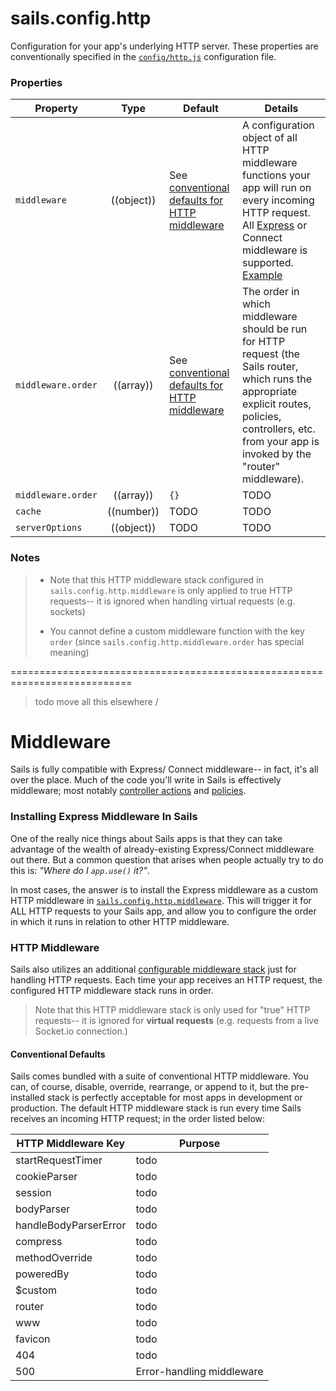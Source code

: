 # sails.config.http

Configuration for your app's underlying HTTP server.  These properties are conventionally specified in the [`config/http.js`]() configuration file.


### Properties

  Property          | Type       | Default   | Details
 ------------------ |:----------:| --------- | -------
 `middleware`       | ((object)) | See [conventional defaults for HTTP middleware]() | A configuration object of all HTTP middleware functions your app will run on every incoming HTTP request.  All [Express](http://expressjs.com/) or Connect middleware is supported.<br/>[Example](https://gist.github.com/mikermcneil/9cbd68c95839da480e97)
 `middleware.order` | ((array))  | See [conventional defaults for HTTP middleware]() | The order in which middleware should be run for HTTP request (the Sails router, which runs the appropriate explicit routes, policies, controllers, etc. from your app is invoked by the "router" middleware). 
 `middleware.order` | ((array))  | `{}`      | TODO
 `cache`            | ((number)) | TODO      | TODO
 `serverOptions`    | ((object)) | TODO      | TODO


### Notes

> + Note that this HTTP middleware stack configured in `sails.config.http.middleware` is only applied to true HTTP requests-- it is ignored when handling virtual requests (e.g. sockets)
>
> + You cannot define a custom middleware function with the key `order` (since `sails.config.http.middleware.order` has special meaning)


===========================================================================

>todo  move all this elsewhere \/

# Middleware

Sails is fully compatible with Express/ Connect middleware-- in fact, it's all over the place.  Much of the code you'll write in Sails is effectively middleware; most notably [controller actions]() and [policies]().


### Installing Express Middleware In Sails

One of the really nice things about Sails apps is that they can take advantage of the wealth of already-existing Express/Connect middleware out there.  But a common question that arises when people actually try to do this is: _"Where do I `app.use()` it?"_.

In most cases, the answer is to install the Express middleware as a custom HTTP middleware in [`sails.config.http.middleware`]().  This will trigger it for ALL HTTP requests to your Sails app, and allow you to configure the order in which it runs in relation to other HTTP middleware.




### HTTP Middleware

Sails also utilizes an additional [configurable middleware stack]() just for handling HTTP requests.  Each time your app receives an HTTP request, the configured HTTP middleware stack runs in order.

> Note that this HTTP middleware stack is only used for "true" HTTP requests-- it is ignored for **virtual requests** (e.g. requests from a live Socket.io connection.)



#### Conventional Defaults

Sails comes bundled with a suite of conventional HTTP middleware.  You can, of course, disable, override, rearrange, or append to it, but the pre-installed stack is perfectly acceptable for most apps in development or production.  The default HTTP middleware stack is run every time Sails receives an incoming HTTP request; in the order listed below:


 HTTP Middleware Key       | Purpose
 ------------------------- | ------------
 startRequestTimer         | todo
 cookieParser              | todo
 session                   | todo
 bodyParser                | todo
 handleBodyParserError     | todo
 compress                  | todo
 methodOverride            | todo
 poweredBy                 | todo
 $custom                   | todo
 router                    | todo
 www                       | todo
 favicon                   | todo
 404                       | todo
 500                       | Error-handling middleware <!-- todo: expand this -->




<!--

  TODO:

### Advanced Express Middleware In Sails

You can actually do this in a few different ways, depending on your needs.



Generally, the following best-practices apply:

If you want a middleware function 
 
+ If you want a piece of middleware to run only when your app's explicit or blueprint routes are matched, you should include it as a policy.
+ this will run passport for all incoming http requests, including images, css, etc.

If you want a middleware function to run for all you should include it at the top of your `config/routes.js` as a wildcard route.  for your controller (both HTTP and virtual) requests
-->



<docmeta name="uniqueID" value="sailsconfighttp178274">
<docmeta name="displayName" value="sails.config.http">






<!-- 
# Express
### What is this?
If you want to use custom middleware or add local variables and helpers to templates you can do so by configuring express in this config file.

### Description


This configuration file lets you easily add [Express](http://expressjs.com/) middleware, local variables and helpers for templates and directly access the application instance before it starts. 

```javascript
module.exports.express = {

  // customMiddleware allows you to inject a piece of middleware before each requeset
  // Worth noting that this **only applies to HTTP requests**- while most parts of Sails work for both
  // HTTP and sockets, and most Express/Connect middleware should work without a problem for both using
  // Sails' built-in interpreter, this configuration exists mainly to allow direct access to the Express 
  // middleware chain.
  //
  // For example, if  you want to use the `connect-flash` middleware:
  /*
  customMiddleware: function (app) {
    var flash = require('connect-flash');
    app.use(flash());
  }
  */
  //
  // Defaults to `false`
  // Disable by setting to `false`
  //
  // customMiddleware: false
  
  
  // Configures the middleware function used for parsing the HTTP request body
  // Defaults to the Formidable-based version built-in to Express/Connect
  //
  // To enable streaming file uploads (to disk or somewhere else)
  // you'll want to set this to `false` to disable it.
  // Alternatively, if you're comfortable with the bleeding edge,
  // check out: https://github.com/mikermcneil/stream-debug
  //
  // Defaults to `false`
  // Disable by seting to `false`
  //
  // bodyParser: false,



  // If bodyParser doesn't understand the HTTP body request data, 
  // run it again with an artificial header, forcing it to try and parse
  // the request body as JSON
  // (this allows you to use JSON as your request body and have it parsed as parameters
  // without the need to specify a 'Content-type: application/json' header)
  //
  // Defaults to `true`
  // Disable by seting to `false`
  //
  // retryBodyParserWithJSON: true,



  // Cookie parser middleware
  //
  // Defaults to Connect/Express standard
  // Disable by seting to `false`
  //
  // cookieParser: false,



  // HTTP method override middleware
  //
  // This option allows artificial query params to be passed to trick 
  // Express into thinking a different HTTP verb was used.
  // Useful when supporting an API for user-agents which don't allow 
  // PUT or DELETE requests
  // 
  // Defaults to Connect/Express standard
  // Disable by seting to `false`
  //
  // methodOverride: false
  
};
```







 -->

